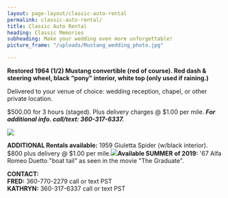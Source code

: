 ```yaml
---
layout: page-layout/classic-auto-rental
permalink: classic-auto-rental/
title: Classic Auto Rental
heading: Classic Memories
subheading: Make your wedding even more unforgettable!
picture_frame: "/uploads/Mustang_wedding_photo.jpg"

---
```

**Restored 1964 (1/2) Mustang convertible (red of course). Red dash & steering wheel, black “pony" interior, white top (only used if raining.)**

Delivered to your venue of choice: wedding reception, chapel, or other private location.

$500.00 for 3 hours (staged). Plus delivery charges @ $1.00 per mile. **_For additional info. call/text: 360-317-6337._**

![](https://res.cloudinary.com/wesedholm/image/upload/w_800,q_90/v1544344842/mustang-photo-stack.jpg)

**ADDITIONAL Rentals available:** 1959 Giuletta Spider (w/black interior). $800 plus delivery @ $1.00 per mile.![]({{site.baseurl}}/uploads/classic-rental-duetto.jpg)**Available SUMMER of 2019:** '67 Alfa Romeo Duetto "boat tail" as seen in the movie "The Graduate".

**CONTACT:**  
**FRED:** 360-770-2279 call or text PST  
**KATHRYN:** 360-317-6337 call or text PST